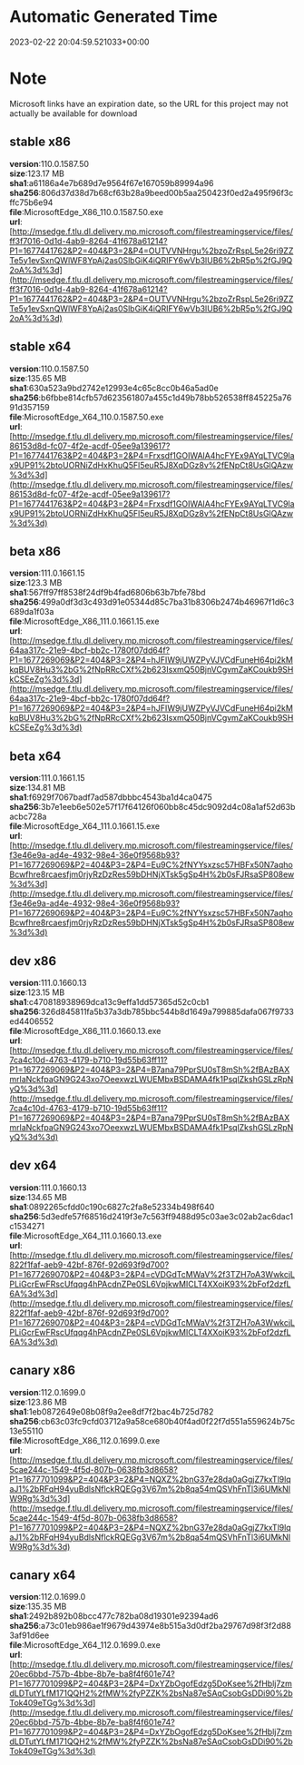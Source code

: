 # Automatic Generated Time
2023-02-22 20:04:59.521033+00:00

# Note
Microsoft links have an expiration date, so the URL for this project may not actually be available for download

## stable x86
**version**:110.0.1587.50  
**size**:123.17 MB  
**sha1**:a61186a4e7b689d7e9564f67e167059b89994a96  
**sha256**:806d37d38d7b68cf63b28a9beed00b5aa250423f0ed2a495f96f3cffc75b6e94  
**file**:MicrosoftEdge_X86_110.0.1587.50.exe  
**url**:[http://msedge.f.tlu.dl.delivery.mp.microsoft.com/filestreamingservice/files/ff3f7016-0d1d-4ab9-8264-41f678a61214?P1=1677441762&P2=404&P3=2&P4=OUTVVNHrgu%2bzoZrRspL5e26ri9ZZTe5y1evSxnQWlWF8YpAj2as0SlbGiK4iQRIFY6wVb3lUB6%2bR5p%2fGJ9Q2oA%3d%3d](http://msedge.f.tlu.dl.delivery.mp.microsoft.com/filestreamingservice/files/ff3f7016-0d1d-4ab9-8264-41f678a61214?P1=1677441762&P2=404&P3=2&P4=OUTVVNHrgu%2bzoZrRspL5e26ri9ZZTe5y1evSxnQWlWF8YpAj2as0SlbGiK4iQRIFY6wVb3lUB6%2bR5p%2fGJ9Q2oA%3d%3d)  

## stable x64
**version**:110.0.1587.50  
**size**:135.65 MB  
**sha1**:630a523a9bd2742e12993e4c65c8cc0b46a5ad0e  
**sha256**:b6fbbe814cfb57d623561807a455c1d49b78bb526538ff845225a7691d357159  
**file**:MicrosoftEdge_X64_110.0.1587.50.exe  
**url**:[http://msedge.f.tlu.dl.delivery.mp.microsoft.com/filestreamingservice/files/86153d8d-fc07-4f2e-acdf-05ee9a139617?P1=1677441763&P2=404&P3=2&P4=Frxsdf1GOIWAlA4hcFYEx9AYqLTVC9lax9UP91%2btoUORNiZdHxKhuQ5Fl5euR5J8XqDGz8v%2fENpCt8UsGlQAzw%3d%3d](http://msedge.f.tlu.dl.delivery.mp.microsoft.com/filestreamingservice/files/86153d8d-fc07-4f2e-acdf-05ee9a139617?P1=1677441763&P2=404&P3=2&P4=Frxsdf1GOIWAlA4hcFYEx9AYqLTVC9lax9UP91%2btoUORNiZdHxKhuQ5Fl5euR5J8XqDGz8v%2fENpCt8UsGlQAzw%3d%3d)  

## beta x86
**version**:111.0.1661.15  
**size**:123.3 MB  
**sha1**:567ff97ff8538f24df9b4fad6806b63b7bfe78bd  
**sha256**:499a0df3d3c493d91e05344d85c7ba31b8306b2474b46967f1d6c3689da1f03a  
**file**:MicrosoftEdge_X86_111.0.1661.15.exe  
**url**:[http://msedge.f.tlu.dl.delivery.mp.microsoft.com/filestreamingservice/files/64aa317c-21e9-4bcf-bb2c-1780f07dd64f?P1=1677269069&P2=404&P3=2&P4=hJFIW9jUWZPyVJVCdFuneH64pi2kMkqBUV8Hu3%2bG%2fNpRRcCXf%2b623IsxmQ50BjnVCgvmZaKCoukb9SHkCSEeZg%3d%3d](http://msedge.f.tlu.dl.delivery.mp.microsoft.com/filestreamingservice/files/64aa317c-21e9-4bcf-bb2c-1780f07dd64f?P1=1677269069&P2=404&P3=2&P4=hJFIW9jUWZPyVJVCdFuneH64pi2kMkqBUV8Hu3%2bG%2fNpRRcCXf%2b623IsxmQ50BjnVCgvmZaKCoukb9SHkCSEeZg%3d%3d)  

## beta x64
**version**:111.0.1661.15  
**size**:134.81 MB  
**sha1**:f6929f7067badf7ad587dbbbc4543ba1d4ca0475  
**sha256**:3b7e1eeb6e502e57f17f64126f060bb8c45dc9092d4c08a1af52d63bacbc728a  
**file**:MicrosoftEdge_X64_111.0.1661.15.exe  
**url**:[http://msedge.f.tlu.dl.delivery.mp.microsoft.com/filestreamingservice/files/f3e46e9a-ad4e-4932-98e4-36e0f9568b93?P1=1677269069&P2=404&P3=2&P4=Eu9C%2fNYYsxzsc57HBFx50N7aqhoBcwfhre8rcaesfjm0rjyRzDzRes59bDHNjXTsk5gSp4H%2b0sFJRsaSP808ew%3d%3d](http://msedge.f.tlu.dl.delivery.mp.microsoft.com/filestreamingservice/files/f3e46e9a-ad4e-4932-98e4-36e0f9568b93?P1=1677269069&P2=404&P3=2&P4=Eu9C%2fNYYsxzsc57HBFx50N7aqhoBcwfhre8rcaesfjm0rjyRzDzRes59bDHNjXTsk5gSp4H%2b0sFJRsaSP808ew%3d%3d)  

## dev x86
**version**:111.0.1660.13  
**size**:123.15 MB  
**sha1**:c470818938969dca13c9effa1dd57365d52c0cb1  
**sha256**:326d845811fa5b37a3db785bbc544b8d1649a799885dafa067f9733ed4406552  
**file**:MicrosoftEdge_X86_111.0.1660.13.exe  
**url**:[http://msedge.f.tlu.dl.delivery.mp.microsoft.com/filestreamingservice/files/7ca4c10d-4763-4179-b710-19d55b63ff11?P1=1677269069&P2=404&P3=2&P4=B7ana79PprSU0sT8mSh%2fBAzBAXmrlaNckfpaGN9G243xo7OeexwzLWUEMbxBSDAMA4fk1PsqlZkshGSLzRpNyQ%3d%3d](http://msedge.f.tlu.dl.delivery.mp.microsoft.com/filestreamingservice/files/7ca4c10d-4763-4179-b710-19d55b63ff11?P1=1677269069&P2=404&P3=2&P4=B7ana79PprSU0sT8mSh%2fBAzBAXmrlaNckfpaGN9G243xo7OeexwzLWUEMbxBSDAMA4fk1PsqlZkshGSLzRpNyQ%3d%3d)  

## dev x64
**version**:111.0.1660.13  
**size**:134.65 MB  
**sha1**:0892265cfdd0c190c6827c2fa8e52334b498f640  
**sha256**:5d3edfe57f68516d2419f3e7c563ff9488d95c03ae3c02ab2ac6dac1c1534271  
**file**:MicrosoftEdge_X64_111.0.1660.13.exe  
**url**:[http://msedge.f.tlu.dl.delivery.mp.microsoft.com/filestreamingservice/files/822f1faf-aeb9-42bf-876f-92d693f9d700?P1=1677269070&P2=404&P3=2&P4=cVDGdTcMWaV%2f3TZH7oA3WwkcjLPLiGcrEwFRscUfqqg4hPAcdnZPe0SL6VpjkwMICLT4XXoiK93%2bFof2dzfL6A%3d%3d](http://msedge.f.tlu.dl.delivery.mp.microsoft.com/filestreamingservice/files/822f1faf-aeb9-42bf-876f-92d693f9d700?P1=1677269070&P2=404&P3=2&P4=cVDGdTcMWaV%2f3TZH7oA3WwkcjLPLiGcrEwFRscUfqqg4hPAcdnZPe0SL6VpjkwMICLT4XXoiK93%2bFof2dzfL6A%3d%3d)  

## canary x86
**version**:112.0.1699.0  
**size**:123.86 MB  
**sha1**:1eb0872649e08b08f9a2ee8df7f2bac4b725d782  
**sha256**:cb63c03fc9cfd03712a9a58ce680b40f4ad0f22f7d551a559624b75c13e55110  
**file**:MicrosoftEdge_X86_112.0.1699.0.exe  
**url**:[http://msedge.f.tlu.dl.delivery.mp.microsoft.com/filestreamingservice/files/5cae244c-1549-4f5d-807b-0638fb3d8658?P1=1677701099&P2=404&P3=2&P4=NQXZ%2bnG37e28da0aGgjZ7kxTl9lqaJ1%2bRFqH94yuBdlsNflckRQEGg3V67m%2b8qa54mQSVhFnTl3i6UMkNIW9Rg%3d%3d](http://msedge.f.tlu.dl.delivery.mp.microsoft.com/filestreamingservice/files/5cae244c-1549-4f5d-807b-0638fb3d8658?P1=1677701099&P2=404&P3=2&P4=NQXZ%2bnG37e28da0aGgjZ7kxTl9lqaJ1%2bRFqH94yuBdlsNflckRQEGg3V67m%2b8qa54mQSVhFnTl3i6UMkNIW9Rg%3d%3d)  

## canary x64
**version**:112.0.1699.0  
**size**:135.35 MB  
**sha1**:2492b892b08bcc477c782ba08d19301e92394ad6  
**sha256**:a73c01eb986ae1f9679d43974e8b515a3d0df2ba29767d98f3f2d883af91d6ee  
**file**:MicrosoftEdge_X64_112.0.1699.0.exe  
**url**:[http://msedge.f.tlu.dl.delivery.mp.microsoft.com/filestreamingservice/files/20ec6bbd-757b-4bbe-8b7e-ba8f4f601e74?P1=1677701099&P2=404&P3=2&P4=DxYZbOgofEdzg5DoKsee%2fHblj7zmdLDTutYLfM171QQH2%2fMW%2fyPZZK%2bsNa87eSAqCsobGsDDi90%2bTok409eTGg%3d%3d](http://msedge.f.tlu.dl.delivery.mp.microsoft.com/filestreamingservice/files/20ec6bbd-757b-4bbe-8b7e-ba8f4f601e74?P1=1677701099&P2=404&P3=2&P4=DxYZbOgofEdzg5DoKsee%2fHblj7zmdLDTutYLfM171QQH2%2fMW%2fyPZZK%2bsNa87eSAqCsobGsDDi90%2bTok409eTGg%3d%3d)  

